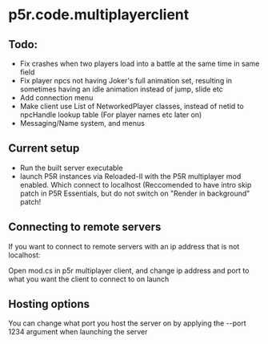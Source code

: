 # p5r.code.multiplayerclient
## Todo:
+ Fix crashes when two players load into a battle at the same time in same field
+ Fix player npcs not having Joker's full animation set, resulting in sometimes having an idle animation instead of jump, slide etc
+ Add connection menu
+ Make client use List of NetworkedPlayer classes, instead of netid to npcHandle lookup table (For player names etc later on)
+ Messaging/Name system, and menus
## Current setup

+ Run the built server executable
+ launch P5R instances via Reloaded-II with the P5R multiplayer mod enabled. Which connect to localhost
(Reccomended to have intro skip patch in P5R Essentials, but do not switch on "Render in background" patch!
## Connecting to remote servers
If you want to connect to remote servers with an ip address that is not localhost:

Open mod.cs in p5r multiplayer client, and change ip address and port to what you want the client to connect to on launch

## Hosting options
You can change what port you host the server on by applying the --port 1234 argument when launching the server

